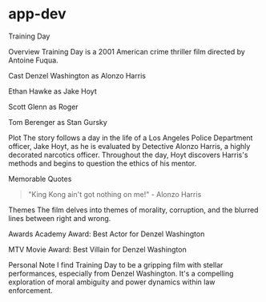 # app-dev
Training Day

Overview
Training Day is a 2001 American crime thriller film directed by Antoine Fuqua.

Cast
Denzel Washington as Alonzo Harris

Ethan Hawke as Jake Hoyt

Scott Glenn as Roger

Tom Berenger as Stan Gursky

Plot
The story follows a day in the life of a Los Angeles Police Department officer, Jake Hoyt, as he is evaluated by Detective Alonzo Harris, a highly decorated narcotics officer. Throughout the day, Hoyt discovers Harris's methods and begins to question the ethics of his mentor.

Memorable Quotes
> "King Kong ain't got nothing on me!" - Alonzo Harris

Themes
The film delves into themes of morality, corruption, and the blurred lines between right and wrong.

Awards
Academy Award: Best Actor for Denzel Washington

MTV Movie Award: Best Villain for Denzel Washington

Personal Note
I find Training Day to be a gripping film with stellar performances, especially from Denzel Washington. It's a compelling exploration of moral ambiguity and power dynamics within law enforcement.
